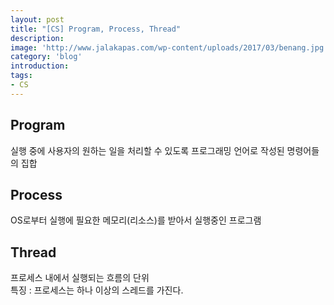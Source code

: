 ```yaml
---
layout: post
title: "[CS] Program, Process, Thread"
description:
image: 'http://www.jalakapas.com/wp-content/uploads/2017/03/benang.jpg'
category: 'blog'
introduction:
tags:
- CS
---
```


## Program
실행 중에 사용자의 원하는 일을 처리할 수 있도록 프로그래밍 언어로 작성된 명령어들의 집합

## Process
OS로부터 실행에 필요한 메모리(리소스)를 받아서 실행중인 프로그램  

## Thread
프로세스 내에서 실행되는 흐름의 단위  
특징 : 프로세스는 하나 이상의 스레드를 가진다.  

